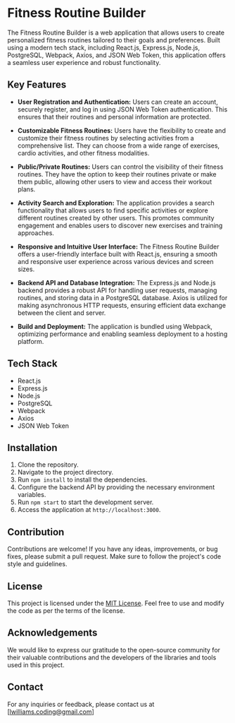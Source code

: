 # Fitness Routine Builder

The Fitness Routine Builder is a web application that allows users to create personalized fitness routines tailored to their goals and preferences. Built using a modern tech stack, including React.js, Express.js, Node.js, PostgreSQL, Webpack, Axios, and JSON Web Token, this application offers a seamless user experience and robust functionality.

## Key Features

- **User Registration and Authentication:** Users can create an account, securely register, and log in using JSON Web Token authentication. This ensures that their routines and personal information are protected.

- **Customizable Fitness Routines:** Users have the flexibility to create and customize their fitness routines by selecting activities from a comprehensive list. They can choose from a wide range of exercises, cardio activities, and other fitness modalities.

- **Public/Private Routines:** Users can control the visibility of their fitness routines. They have the option to keep their routines private or make them public, allowing other users to view and access their workout plans.

- **Activity Search and Exploration:** The application provides a search functionality that allows users to find specific activities or explore different routines created by other users. This promotes community engagement and enables users to discover new exercises and training approaches.

- **Responsive and Intuitive User Interface:** The Fitness Routine Builder offers a user-friendly interface built with React.js, ensuring a smooth and responsive user experience across various devices and screen sizes.

- **Backend API and Database Integration:** The Express.js and Node.js backend provides a robust API for handling user requests, managing routines, and storing data in a PostgreSQL database. Axios is utilized for making asynchronous HTTP requests, ensuring efficient data exchange between the client and server.

- **Build and Deployment:** The application is bundled using Webpack, optimizing performance and enabling seamless deployment to a hosting platform.

## Tech Stack

- React.js
- Express.js
- Node.js
- PostgreSQL
- Webpack
- Axios
- JSON Web Token

## Installation

1. Clone the repository.
2. Navigate to the project directory.
3. Run `npm install` to install the dependencies.
4. Configure the backend API by providing the necessary environment variables.
5. Run `npm start` to start the development server.
6. Access the application at `http://localhost:3000`.

## Contribution

Contributions are welcome! If you have any ideas, improvements, or bug fixes, please submit a pull request. Make sure to follow the project's code style and guidelines.

## License

This project is licensed under the [MIT License](LICENSE). Feel free to use and modify the code as per the terms of the license.

## Acknowledgements

We would like to express our gratitude to the open-source community for their valuable contributions and the developers of the libraries and tools used in this project.

## Contact

For any inquiries or feedback, please contact us at [lwilliams.coding@gmail.com]


